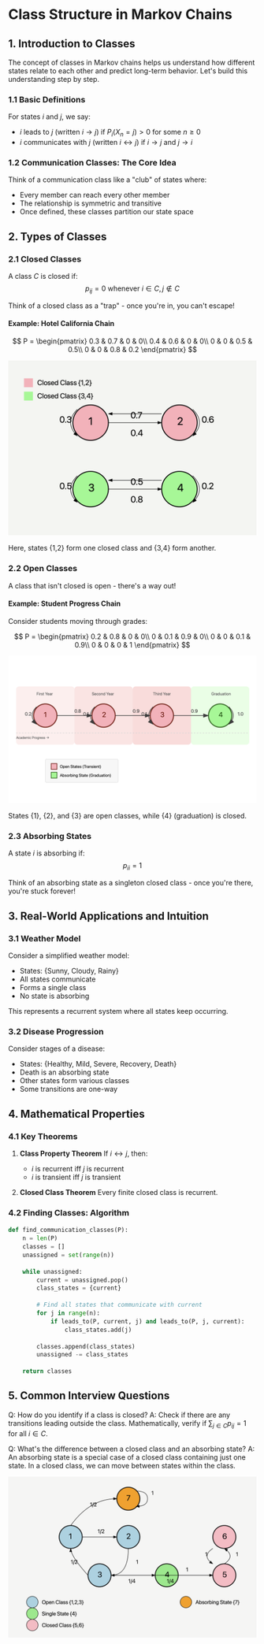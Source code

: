 # Class Structure in Markov Chains

## 1. Introduction to Classes

The concept of classes in Markov chains helps us understand how different states relate to each other and predict long-term behavior. Let's build this understanding step by step.

### 1.1 Basic Definitions

For states $i$ and $j$, we say:

- $i$ leads to $j$ (written $i \rightarrow j$) if $P_i(X_n = j) > 0$ for some $n \geq 0$
- $i$ communicates with $j$ (written $i \leftrightarrow j$) if $i \rightarrow j$ and $j \rightarrow i$

### 1.2 Communication Classes: The Core Idea

Think of a communication class like a "club" of states where:

- Every member can reach every other member
- The relationship is symmetric and transitive
- Once defined, these classes partition our state space

## 2. Types of Classes

### 2.1 Closed Classes

A class $C$ is closed if:
$$p_{ij} = 0 \text{ whenever } i \in C, j \notin C$$

Think of a closed class as a "trap" - once you're in, you can't escape!

#### Example: Hotel California Chain

$$
P = \begin{pmatrix}
0.3 & 0.7 & 0 & 0\\
0.4 & 0.6 & 0 & 0\\
0 & 0 & 0.5 & 0.5\\
0 & 0 & 0.8 & 0.2
\end{pmatrix}
$$

<img src="Code/Figures/class1.png" alt="alt text">

Here, states {1,2} form one closed class and {3,4} form another.

### 2.2 Open Classes

A class that isn't closed is open - there's a way out!

#### Example: Student Progress Chain

Consider students moving through grades:

$$
P = \begin{pmatrix}
0.2 & 0.8 & 0 & 0\\
0 & 0.1 & 0.9 & 0\\
0 & 0 & 0.1 & 0.9\\
0 & 0 & 0 & 1
\end{pmatrix}
$$

<img src="Code/Figures/class2.png" alt="alt text">

States {1}, {2}, and {3} are open classes, while {4} (graduation) is closed.

### 2.3 Absorbing States

A state $i$ is absorbing if:
$$p_{ii} = 1$$

Think of an absorbing state as a singleton closed class - once you're there, you're stuck forever!

## 3. Real-World Applications and Intuition

### 3.1 Weather Model

Consider a simplified weather model:

- States: {Sunny, Cloudy, Rainy}
- All states communicate
- Forms a single class
- No state is absorbing

This represents a recurrent system where all states keep occurring.

### 3.2 Disease Progression

Consider stages of a disease:

- States: {Healthy, Mild, Severe, Recovery, Death}
- Death is an absorbing state
- Other states form various classes
- Some transitions are one-way

## 4. Mathematical Properties

### 4.1 Key Theorems

1. **Class Property Theorem**
   If $i \leftrightarrow j$, then:

   - $i$ is recurrent iff $j$ is recurrent
   - $i$ is transient iff $j$ is transient

2. **Closed Class Theorem**
   Every finite closed class is recurrent.

### 4.2 Finding Classes: Algorithm

```python
def find_communication_classes(P):
    n = len(P)
    classes = []
    unassigned = set(range(n))

    while unassigned:
        current = unassigned.pop()
        class_states = {current}

        # Find all states that communicate with current
        for j in range(n):
            if leads_to(P, current, j) and leads_to(P, j, current):
                class_states.add(j)

        classes.append(class_states)
        unassigned -= class_states

    return classes
```

## 5. Common Interview Questions

Q: How do you identify if a class is closed?
A: Check if there are any transitions leading outside the class. Mathematically, verify if $\sum_{j \in C} p_{ij} = 1$ for all $i \in C$.

Q: What's the difference between a closed class and an absorbing state?
A: An absorbing state is a special case of a closed class containing just one state. In a closed class, we can move between states within the class.

<img src="Code/Figures/class.png" alt="alt text">
